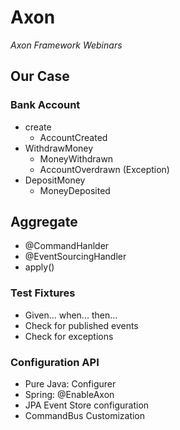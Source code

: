 # Axon 

*Axon Framework Webinars*

## Our Case
### Bank Account
 + create
     + AccountCreated
 + WithdrawMoney
    + MoneyWithdrawn
    + AccountOverdrawn (Exception)
 + DepositMoney
    + MoneyDeposited 
   
## Aggregate

+ @CommandHanlder
+ @EventSourcingHandler
+ apply()

### Test Fixtures

+ Given... when... then...
+ Check for published events
+ Check for exceptions

### Configuration API

+ Pure Java: Configurer
+ Spring: @EnableAxon
+ JPA Event Store configuration
+ CommandBus Customization
 
